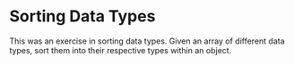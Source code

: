 # Sorting Data Types

This was an exercise in sorting data types. Given an array of different data types, sort them into their respective types within an object.